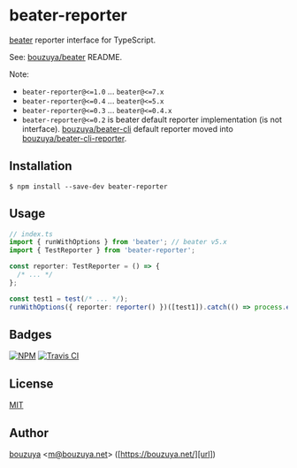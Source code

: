 # beater-reporter

[beater][bouzuya/beater] reporter interface for TypeScript.

See: [bouzuya/beater][] README.

Note:

- `beater-reporter@<=1.0` ... `beater@<=7.x`
- `beater-reporter@<=0.4` ... `beater@<=5.x`
- `beater-reporter@<=0.3` ... `beater@<=0.4.x`
- `beater-reporter@<=0.2` is beater default reporter implementation (is not interface). [bouzuya/beater-cli][] default reporter moved into [bouzuya/beater-cli-reporter][].

[bouzuya/beater]: https://github.com/bouzuya/beater
[bouzuya/beater-cli]: https://github.com/bouzuya/beater-cli
[bouzuya/beater-cli-reporter]: https://github.com/bouzuya/beater-cli-reporter

## Installation

```
$ npm install --save-dev beater-reporter
```

## Usage

```ts
// index.ts
import { runWithOptions } from 'beater'; // beater v5.x
import { TestReporter } from 'beater-reporter';

const reporter: TestReporter = () => {
  /* ... */
};

const test1 = test(/* ... */);
runWithOptions({ reporter: reporter() })([test1]).catch(() => process.exit(1));
```

## Badges

[![NPM][npm-badge-url]][npm-url]
[![Travis CI][travis-ci-badge-url]][travis-ci-url]

[npm-badge-url]: https://img.shields.io/npm/v/beater-reporter
[npm-url]: https://www.npmjs.com/package/beater-reporter
[travis-ci-badge-url]: https://img.shields.io/travis/bouzuya/beater-reporter
[travis-ci-url]: https://travis-ci.org/bouzuya/beater-reporter

## License

[MIT](LICENSE)

## Author

[bouzuya][user] &lt;[m@bouzuya.net][email]&gt; ([https://bouzuya.net/][url])

[user]: https://github.com/bouzuya
[email]: mailto:m@bouzuya.net
[url]: https://bouzuya.net/
